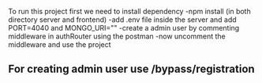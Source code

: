 To run this project first we need to install dependency
-npm install (in both directory server and frontend)
-add .env file inside the server and add  PORT=4040 and MONGO_URI="<your mongodb cluster url>"
-create a admin user by commenting middleware in authRouter using the postman 
-now uncomment the middleware and use the project


## For creating admin user use /bypass/registration
